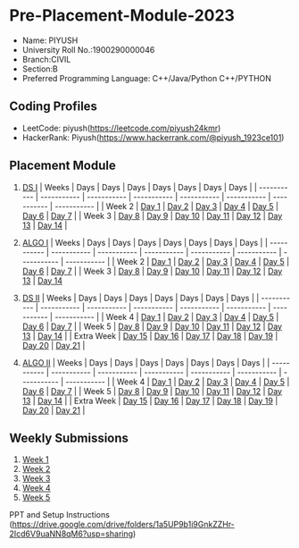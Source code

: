 # Pre-Placement-Module-2023

- Name: PIYUSH
- University Roll No.:1900290000046
- Branch:CIVIL
- Section:B
- Preferred Programming Language: C++/Java/Python C++/PYTHON

## Coding Profiles
- LeetCode: piyush(https://leetcode.com/piyush24kmr)
- HackerRank: Piyush(https://www.hackerrank.com/@piyush_1923ce101)

## Placement Module
1. [DS I](https://github.com/piyush24kmr/Pre-Placement-Module-2023/tree/main/DS%20I)
    | Weeks | Days | Days | Days | Days | Days | Days | Days |
    | ----------- | ----------- | ----------- | ----------- | ----------- | ----------- | ----------- | ----------- | 
    | Week 2 | [Day 1](https://github.com/piyush24kmr/Pre-Placement-Module-2023/tree/main/DS%20I/Day%201) | [Day 2](https://github.com/piyush24kmr/Pre-Placement-Module-2023/tree/main/DS%20I/Day%202) | [Day 3](https://github.com/piyush24kmr/Pre-Placement-Module-2023/tree/main/DS%20I/Day%203) | [Day 4](https://github.com/piyush24kmr/Pre-Placement-Module-2023/tree/main/DS%20I/Day%204) | [Day 5](https://github.com/piyush24kmr/Pre-Placement-Module-2023/tree/main/DS%20I/Day%205) | [Day 6](https://github.com/piyush24kmr/Pre-Placement-Module-2023/tree/main/DS%20I/Day%206) | [Day 7](https://github.com/piyush24kmr/Pre-Placement-Module-2023/tree/main/DS%20I/Day%207) |
    | Week 3 | [Day 8](https://github.com/piyush24kmr/Pre-Placement-Module-2023/tree/main/DS%20I/Day%208) | [Day 9](https://github.com/piyush24kmr/Pre-Placement-Module-2023/tree/main/DS%20I/Day%209) | [Day 10](https://github.com/piyush24kmr/Pre-Placement-Module-2023/tree/main/DS%20I/Day%2010) | [Day 11](https://github.com/piyush24kmr/Pre-Placement-Module-2023/tree/main/DS%20I/Day%2011) | [Day 12](https://github.com/piyush24kmr/Pre-Placement-Module-2023/tree/main/DS%20I/Day%2012) | [Day 13](https://github.com/piyush24kmr/Pre-Placement-Module-2023/tree/main/DS%20I/Day%2013) | [Day 14](https://github.com/piyush24kmr/Pre-Placement-Module-2023/tree/main/DS%20I/Day%2014) |
    
2. [ALGO I](https://github.com/piyush24kmr/Pre-Placement-Module-2023/tree/main/ALGO%20I)
    | Weeks | Days | Days | Days | Days | Days | Days | Days |
    | ----------- | ----------- | ----------- | ----------- | ----------- | ----------- | ----------- | ----------- |
    | Week 2 | [Day 1](https://github.com/piyush24kmr/Pre-Placement-Module-2023/tree/main/ALGO%20I/Day%201) | [Day 2](https://github.com/piyush24kmr/Pre-Placement-Module-2023/tree/main/ALGO%20I/Day%202) | [Day 3](https://github.com/piyush24kmr/Pre-Placement-Module-2023/tree/main/ALGO%20I/Day%203) | [Day 4](https://github.com/piyush24kmr/Pre-Placement-Module-2023/tree/main/ALGO%20I/Day%204) | [Day 5](https://github.com/piyush24kmr/Pre-Placement-Module-2023/tree/main/ALGO%20I/Day%205) | [Day 6](https://github.com/piyush24kmr/Pre-Placement-Module-2023/tree/main/ALGO%20I/Day%206) | [Day 7](https://github.com/piyush24kmr/Pre-Placement-Module-2023/tree/main/ALGO%20I/Day%207) |
    | Week 3 | [Day 8](https://github.com/piyush24kmr/Pre-Placement-Module-2023/tree/main/ALGO%20I/Day%208) | [Day 9](https://github.com/piyush24kmr/Pre-Placement-Module-2023/tree/main/ALGO%20I/Day%209) | [Day 10](https://github.com/piyush24kmr/Pre-Placement-Module-2023/tree/main/ALGO%20I/Day%2010) | [Day 11](https://github.com/piyush24kmr/Pre-Placement-Module-2023/tree/main/ALGO%20I/Day%2011) | [Day 12](https://github.com/piyush24kmr/Pre-Placement-Module-2023/tree/main/ALGO%20I/Day%2012) | [Day 13](https://github.com/piyush24kmr/Pre-Placement-Module-2023/tree/main/ALGO%20I/Day%2013) | [Day 14](https://github.com/piyush24kmr/Pre-Placement-Module-2023/tree/main/ALGO%20I/Day%2014)  
    
3. [DS II](https://github.com/piyush24kmr/Pre-Placement-Module-2023/tree/main/DS%20II)
    | Weeks | Days | Days | Days | Days | Days | Days | Days |
    | ----------- | ----------- | ----------- | ----------- | ----------- | ----------- | ----------- | ----------- |
    | Week 4 | [Day 1](https://github.com/piyush24kmr/Pre-Placement-Module-2023/tree/main/DS%20II/Day%201) | [Day 2](https://github.com/piyush24kmr/Pre-Placement-Module-2023/tree/main/DS%20II/Day%202) | [Day 3](https://github.com/piyush24kmr/Pre-Placement-Module-2023/tree/main/DS%20II/Day%203) | [Day 4](https://github.com/piyush24kmr/Pre-Placement-Module-2023/tree/main/DS%20II/Day%204) | [Day 5](https://github.com/piyush24kmr/Pre-Placement-Module-2023/tree/main/DS%20II/Day%205) | [Day 6](https://github.com/piyush24kmr/Pre-Placement-Module-2023/tree/main/DS%20II/Day%206) | [Day 7](https://github.com/piyush24kmr/Pre-Placement-Module-2023/tree/main/DS%20II/Day%207) | 
    | Week 5 | [Day 8](https://github.com/piyush24kmr/Pre-Placement-Module-2023/tree/main/DS%20II/Day%208) | [Day 9](https://github.com/piyush24kmr/Pre-Placement-Module-2023/tree/main/DS%20II/Day%209) | [Day 10](https://github.com/piyush24kmr/Pre-Placement-Module-2023/tree/main/DS%20II/Day%2010) | [Day 11](https://github.com/piyush24kmr/Pre-Placement-Module-2023/tree/main/DS%20II/Day%2011) | [Day 12](https://github.com/piyush24kmr/Pre-Placement-Module-2023/tree/main/DS%20II/Day%2012) | [Day 13](https://github.com/piyush24kmr/Pre-Placement-Module-2023/tree/main/DS%20II/Day%2013) | [Day 14](https://github.com/piyush24kmr/Pre-Placement-Module-2023/tree/main/DS%20II/Day%2014) |
    | Extra Week | [Day 15](https://github.com/piyush24kmr/Pre-Placement-Module-2023/tree/main/DS%20II/Day%2015) | [Day 16](https://github.com/piyush24kmr/Pre-Placement-Module-2023/tree/main/DS%20II/Day%2016) | [Day 17](https://github.com/piyush24kmr/Pre-Placement-Module-2023/tree/main/DS%20II/Day%2017) | [Day 18](https://github.com/piyush24kmr/Pre-Placement-Module-2023/tree/main/DS%20II/Day%2018) | [Day 19](https://github.com/piyush24kmr/Pre-Placement-Module-2023/tree/main/DS%20II/Day%2019) | [Day 20](https://github.com/piyush24kmr/Pre-Placement-Module-2023/tree/main/DS%20II/Day%2020) | [Day 21](https://github.com/piyush24kmr/Pre-Placement-Module-2023/tree/main/DS%20II/Day%2021) |
    
4. [ALGO II](https://github.com/piyush24kmr/Pre-Placement-Module-2023/tree/main/ALGO%20II)
    | Weeks | Days | Days | Days | Days | Days | Days | Days |
    | ----------- | ----------- | ----------- | ----------- | ----------- | ----------- | ----------- | ----------- |
    | Week 4 | [Day 1](https://github.com/piyush24kmr/Pre-Placement-Module-2023/tree/main/ALGO%20II/Day%201) | [Day 2](https://github.com/piyush24kmr/Pre-Placement-Module-2023/tree/main/ALGO%20II/Day%202) | [Day 3](https://github.com/piyush24kmr/Pre-Placement-Module-2023/tree/main/ALGO%20II/Day%203) | [Day 4](https://github.com/piyush24kmr/Pre-Placement-Module-2023/tree/main/ALGO%20II/Day%204) | [Day 5](https://github.com/piyush24kmr/Pre-Placement-Module-2023/tree/main/ALGO%20II/Day%205) | [Day 6](https://github.com/piyush24kmr/Pre-Placement-Module-2023/tree/main/ALGO%20II/Day%206) | [Day 7](https://github.com/piyush24kmr/Pre-Placement-Module-2023/tree/main/ALGO%20II/Day%207) |
    | Week 5 | [Day 8](https://github.com/piyush24kmr/Pre-Placement-Module-2023/tree/main/ALGO%20II/Day%208) | [Day 9](https://github.com/piyush24kmr/Pre-Placement-Module-2023/tree/main/ALGO%20II/Day%209) | [Day 10](https://github.com/piyush24kmr/Pre-Placement-Module-2023/tree/main/ALGO%20II/Day%2010) | [Day 11](https://github.com/piyush24kmr/Pre-Placement-Module-2023/tree/main/ALGO%20II/Day%2011) | [Day 12](https://github.com/piyush24kmr/Pre-Placement-Module-2023/tree/main/ALGO%20II/Day%2012) | [Day 13](https://github.com/piyush24kmr/Pre-Placement-Module-2023/tree/main/ALGO%20II/Day%2013) | [Day 14](https://github.com/piyush24kmr/Pre-Placement-Module-2023/tree/main/ALGO%20II/Day%2014) |
    | Extra Week | [Day 15](https://github.com/piyush24kmr/Pre-Placement-Module-2023/tree/main/ALGO%20II/Day%2015) | [Day 16](https://github.com/piyush24kmr/Pre-Placement-Module-2023/tree/main/ALGO%20II/Day%2016) | [Day 17](https://github.com/piyush24kmr/Pre-Placement-Module-2023/tree/main/ALGO%20II/Day%2017) | [Day 18](https://github.com/piyush24kmr/Pre-Placement-Module-2023/tree/main/ALGO%20II/Day%2018) | [Day 19](https://github.com/piyush24kmr/Pre-Placement-Module-2023/tree/main/ALGO%20II/Day%2019) | [Day 20](https://github.com/piyush24kmr/Pre-Placement-Module-2023/tree/main/ALGO%20II/Day%2020) | [Day 21](https://github.com/piyush24kmr/Pre-Placement-Module-2023/tree/main/ALGO%20II/Day%2021) |

## Weekly Submissions
1. [Week 1](https://github.com/piyush24kmr/Pre-Placement-Module-2023/tree/main/Weekly%20Submissions/Week%201)
2. [Week 2](https://github.com/piyush24kmr/Pre-Placement-Module-2023/tree/main/Weekly%20Submissions/Week%202)
3. [Week 3](https://github.com/piyush24kmr/Pre-Placement-Module-2023/tree/main/Weekly%20Submissions/Week%203)
4. [Week 4](https://github.com/piyush24kmr/Pre-Placement-Module-2023/tree/main/Weekly%20Submissions/Week%204)
5. [Week 5](https://github.com/piyush24kmr/Pre-Placement-Module-2023/tree/main/Weekly%20Submissions/Week%205)


PPT and Setup Instructions    
(https://drive.google.com/drive/folders/1a5UP9b1i9GnkZZHr-2Icd6V9uaNN8qM6?usp=sharing)
